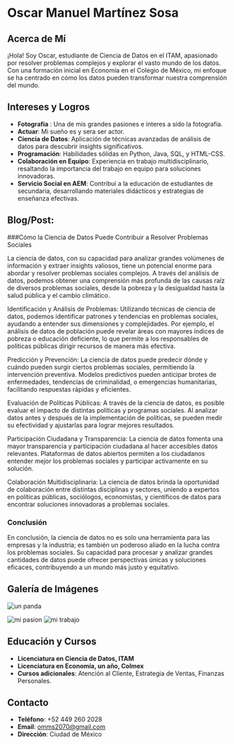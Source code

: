 # Oscar Manuel Martínez Sosa

## Acerca de Mí
¡Hola! Soy Oscar, estudiante de Ciencia de Datos en el ITAM, apasionado por resolver problemas complejos y explorar el vasto mundo de los datos. Con una formación inicial en Economía en el Colegio de México, mi enfoque se ha centrado en cómo los datos pueden transformar nuestra comprensión del mundo.

## Intereses y Logros
- **Fotografia** : Una de mis grandes pasiones e interes a sido la fotografia.
- **Actuar**: Mi sueño es y sera ser actor. 
- **Ciencia de Datos**: Aplicación de técnicas avanzadas de análisis de datos para descubrir insights significativos.
- **Programación**: Habilidades sólidas en Python, Java, SQL, y HTML-CSS.
- **Colaboración en Equipo**: Experiencia en trabajo multidisciplinario, resaltando la importancia del trabajo en equipo para soluciones innovadoras.
- **Servicio Social en AEM**: Contribuí a la educación de estudiantes de secundaria, desarrollando materiales didácticos y estrategias de enseñanza efectivas.

## Blog/Post: 

###Cómo la Ciencia de Datos Puede Contribuir a Resolver Problemas Sociales


La ciencia de datos, con su capacidad para analizar grandes volúmenes de información y extraer insights valiosos, tiene un potencial enorme para abordar y resolver problemas sociales complejos. A través del análisis de datos, podemos obtener una comprensión más profunda de las causas raíz de diversos problemas sociales, desde la pobreza y la desigualdad hasta la salud pública y el cambio climático.

Identificación y Análisis de Problemas: Utilizando técnicas de ciencia de datos, podemos identificar patrones y tendencias en problemas sociales, ayudando a entender sus dimensiones y complejidades. Por ejemplo, el análisis de datos de población puede revelar áreas con mayores índices de pobreza o educación deficiente, lo que permite a los responsables de políticas públicas dirigir recursos de manera más efectiva.

Predicción y Prevención: La ciencia de datos puede predecir dónde y cuándo pueden surgir ciertos problemas sociales, permitiendo la intervención preventiva. Modelos predictivos pueden anticipar brotes de enfermedades, tendencias de criminalidad, o emergencias humanitarias, facilitando respuestas rápidas y eficientes.

Evaluación de Políticas Públicas: A través de la ciencia de datos, es posible evaluar el impacto de distintas políticas y programas sociales. Al analizar datos antes y después de la implementación de políticas, se pueden medir su efectividad y ajustarlas para lograr mejores resultados.

Participación Ciudadana y Transparencia: La ciencia de datos fomenta una mayor transparencia y participación ciudadana al hacer accesibles datos relevantes. Plataformas de datos abiertos permiten a los ciudadanos entender mejor los problemas sociales y participar activamente en su solución.

Colaboración Multidisciplinaria: La ciencia de datos brinda la oportunidad de colaboración entre distintas disciplinas y sectores, uniendo a expertos en políticas públicas, sociólogos, economistas, y científicos de datos para encontrar soluciones innovadoras a problemas sociales.

### Conclusión
En conclusión, la ciencia de datos no es solo una herramienta para las empresas y la industria; es también un poderoso aliado en la lucha contra los problemas sociales. Su capacidad para procesar y analizar grandes cantidades de datos puede ofrecer perspectivas únicas y soluciones eficaces, contribuyendo a un mundo más justo y equitativo.



## Galería de Imágenes
![un panda](https://i1.wp.com/nypost.com/wp-content/uploads/sites/2/2018/05/180528-baby-panda-born-malaysia-01.jpg?quality=90&strip=all&ssl=1)

![mi pasion]([https://i1.wp.com/nypost.com/wp-content/uploads/sites/2/2018/05/180528-baby-panda-born-malaysia-01.jpg?quality=90&strip=all&ssl=1](https://images.hive.blog/0x0/https://steemitimages.com/DQmYn9mj5DMGkYfxxdpk9iy5s57hin6TqcSVjLrjS3t38sw/reactivos-proactivos.jpeg))
![mi trabajo](https://pbs.twimg.com/profile_images/1723699899605405696/vBLF6CXR_400x400.jpg)


## Educación y Cursos
- **Licenciatura en Ciencia de Datos, ITAM**
- **Licenciatura en Economía, un año, Colmex**
- **Cursos adicionales**: Atención al Cliente, Estrategia de Ventas, Finanzas Personales.

## Contacto
- **Teléfono**: +52 449 260 2028
- **Email**: omms2070@gmail.com
- **Dirección**: Ciudad de México

